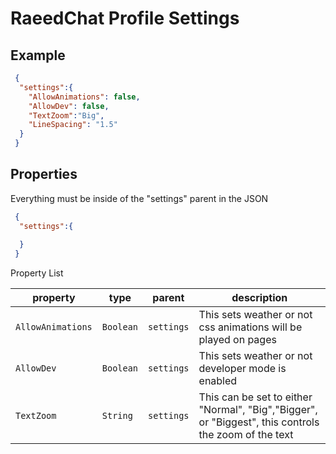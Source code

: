# RaeedChat Profile Settings

## Example 

```json 
 {
  "settings":{
    "AllowAnimations": false,
    "AllowDev": false,
    "TextZoom":"Big",
    "LineSpacing": "1.5"
  }
 }
```

## Properties 

Everything must be inside of the "settings" parent in the JSON 

```json
 {
  "settings":{
   
  }
 }
```

Property List 

| property          | type      | parent     | description                                                                                          |
|-------------------|-----------|------------|------------------------------------------------------------------------------------------------------|
| `AllowAnimations` | `Boolean` | `settings` | This sets weather or not css animations will be played on pages                                      |
| `AllowDev`        | `Boolean` | `settings` | This sets weather or not developer mode is enabled                                                   |
| `TextZoom`        | `String`  | `settings` | This can be set to either "Normal", "Big","Bigger", or "Biggest", this controls the zoom of the text |

